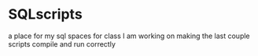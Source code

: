 # SQLscripts
a place for my sql spaces for class
I am working on making the last couple scripts compile and run correctly
